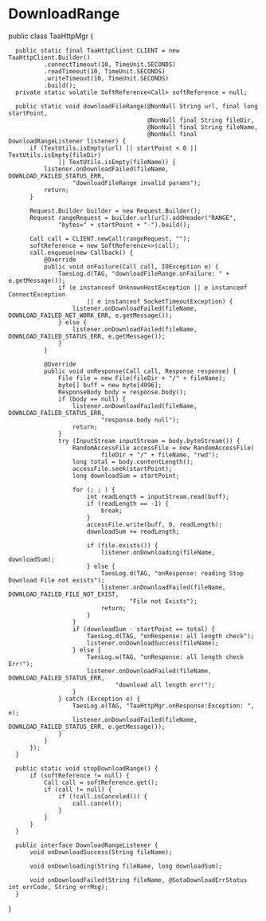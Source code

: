 # DownloadRange

  public class TaaHttpMgr {

      public static final TaaHttpClient CLIENT = new TaaHttpClient.Builder()
              .connectTimeout(10, TimeUnit.SECONDS)
              .readTimeout(10, TimeUnit.SECONDS)
              .writeTimeout(10, TimeUnit.SECONDS)
              .build();
      private static volatile SoftReference<Call> softReference = null;

      public static void downloadFileRange(@NonNull String url, final long startPoint,
                                           @NonNull final String fileDir,
                                           @NonNull final String fileName,
                                           @NonNull final DownloadRangeListener listener) {
          if (TextUtils.isEmpty(url) || startPoint < 0 || TextUtils.isEmpty(fileDir)
                  || TextUtils.isEmpty(fileName)) {
              listener.onDownloadFailed(fileName, DOWNLOAD_FAILED_STATUS_ERR,
                      "downloadFileRange invalid params");
              return;
          }

          Request.Builder builder = new Request.Builder();
          Request rangeRequest = builder.url(url).addHeader("RANGE",
                  "bytes=" + startPoint + "-").build();

          Call call = CLIENT.newCall(rangeRequest, "");
          softReference = new SoftReference<>(call);
          call.enqueue(new Callback() {
              @Override
              public void onFailure(Call call, IOException e) {
                  TaesLog.d(TAG, "downloadFileRange.onFailure: " + e.getMessage());
                  if (e instanceof UnknownHostException || e instanceof ConnectException
                          || e instanceof SocketTimeoutException) {
                      listener.onDownloadFailed(fileName, DOWNLOAD_FAILED_NET_WORK_ERR, e.getMessage());
                  } else {
                      listener.onDownloadFailed(fileName, DOWNLOAD_FAILED_STATUS_ERR, e.getMessage());
                  }
              }

              @Override
              public void onResponse(Call call, Response response) {
                  File file = new File(fileDir + "/" + fileName);
                  byte[] buff = new byte[4096];
                  ResponseBody body = response.body();
                  if (body == null) {
                      listener.onDownloadFailed(fileName, DOWNLOAD_FAILED_STATUS_ERR,
                              "response.body null");
                      return;
                  }
                  try (InputStream inputStream = body.byteStream()) {
                      RandomAccessFile accessFile = new RandomAccessFile(
                              fileDir + "/" + fileName, "rwd");
                      long total = body.contentLength();
                      accessFile.seek(startPoint);
                      long downloadSum = startPoint;

                      for (; ; ) {
                          int readLength = inputStream.read(buff);
                          if (readLength == -1) {
                              break;
                          }
                          accessFile.write(buff, 0, readLength);
                          downloadSum += readLength;

                          if (file.exists()) {
                              listener.onDownloading(fileName, downloadSum);
                          } else {
                              TaesLog.d(TAG, "onResponse: reading Stop Download File not exists");
                              listener.onDownloadFailed(fileName, DOWNLOAD_FAILED_FILE_NOT_EXIST,
                                      "File not Exists");
                              return;
                          }
                      }
                      if (downloadSum - startPoint == total) {
                          TaesLog.d(TAG, "onResponse: all length check");
                          listener.onDownloadSuccess(fileName);
                      } else {
                          TaesLog.w(TAG, "onResponse: all length check Err!");
                          listener.onDownloadFailed(fileName, DOWNLOAD_FAILED_STATUS_ERR,
                                  "download all length err!");
                      }
                  } catch (Exception e) {
                      TaesLog.e(TAG, "TaaHttpMgr.onResponse:Exception: ", e);
                      listener.onDownloadFailed(fileName, DOWNLOAD_FAILED_STATUS_ERR, e.getMessage());
                  }
              }
          });
      }

      public static void stopDownloadRange() {
          if (softReference != null) {
              Call call = softReference.get();
              if (call != null) {
                  if (!call.isCanceled()) {
                      call.cancel();
                  }
              }
          }
      }

      public interface DownloadRangeListener {
          void onDownloadSuccess(String fileName);

          void onDownloading(String fileName, long downloadSum);

          void onDownloadFailed(String fileName, @SotaDownloadErrStatus int errCode, String errMsg);
      }
  }
